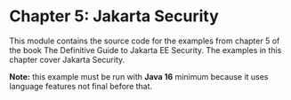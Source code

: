 # Chapter 5: Jakarta Security

This module contains the source code for the examples from chapter 5 of the book The Definitive Guide to Jakarta EE Security. The examples in this chapter cover Jakarta Security.

**Note:** this example must be run with **Java 16** minimum because it uses language features not final before that.
